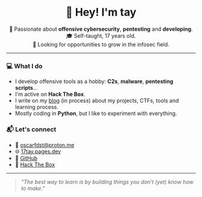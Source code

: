 <h1 align="center">👋 Hey! I'm tay</h1>
<p align="center">
  🧠 Passionate about <strong>offensive cybersecurity</strong>, <strong>pentesting</strong> and <strong>developing</strong>.<br>
  🎓 Self-taught, 17 years old.<br>
  🚀 Looking for opportunities to grow in the infosec field.
</p>

---

### 💻 What I do
- I develop offensive tools as a hobby: **C2s**, **malware**, **pentesting scripts**...
- I'm active on **Hack The Box**.
- I write on my [blog](https://17tay.pages.dev) (in process) about my projects, CTFs, tools and learning process.
- Mostly coding in **Python**, but I like to experiment with everything.

### 📬 Let's connect
- 📧 oscarfdst@proton.me
- 🌐 [17tay.pages.dev](https://17tay.pages.dev)
- 🐙 [GitHub](https://github.com/17tayyy)
- 🐚 [Hack The Box](https://app.hackthebox.com/profile/2019721)

---

> _"The best way to learn is by building things you don’t (yet) know how to make."_
